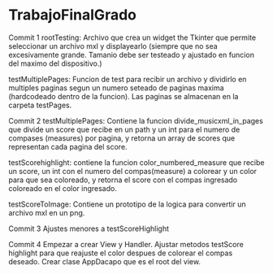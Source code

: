 # TrabajoFinalGrado
Commit 1
rootTesting: Archivo que crea un widget the Tkinter que permite seleccionar un archivo mxl y displayearlo (siempre que no sea excesivamente grande. Tamanio debe ser testeado y ajustado en funcion del maximo del dispositivo.)

testMultiplePages: Funcion de test para recibir un archivo y dividirlo en multiples paginas segun un numero seteado de paginas maxima (hardcodeado dentro de la funcion). Las paginas se almacenan en la carpeta testPages.

Commit 2
testMultiplePages: Contiene la funcion divide_musicxml_in_pages que divide un score que recibe en un path y un int para el numero de compases (measures) por pagina, y retorna un array de scores que representan cada pagina del score.

testScorehighlight: contiene la funcion color_numbered_measure que recibe un score, un int con el numero del compas(measure) a colorear y un color para que sea coloreado, y retorna el score con el compas ingresado coloreado en el color ingresado. 

testScoreToImage: Contiene un prototipo de la logica para convertir un archivo mxl en un png.

Commit 3
Ajustes menores a testScoreHighlight

Commit 4
Empezar a crear View y Handler. Ajustar metodos testScore highlight para que reajuste el color despues de colorear el compas deseado. Crear clase AppDacapo que es el root del view.